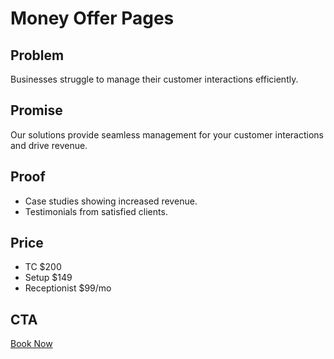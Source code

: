 # Money Offer Pages
## Problem
Businesses struggle to manage their customer interactions efficiently.
## Promise
Our solutions provide seamless management for your customer interactions and drive revenue.
## Proof
- Case studies showing increased revenue.
- Testimonials from satisfied clients.
## Price
- TC $200
- Setup $149
- Receptionist $99/mo
## CTA
[Book Now]({TC_LINK})